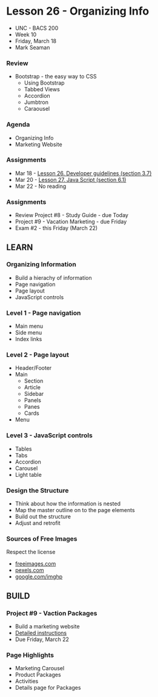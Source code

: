 # Lesson 26 - Organizing Info

* UNC - BACS 200
* Week 10
* Friday, March 18
* Mark Seaman


### Review
* Bootstrap - the easy way to CSS
    * Using Bootstrap
    * Tabbed Views
    * Accordion
    * Jumbtron
    * Caraousel


### Agenda
* Organizing Info
* Marketing Website
    
    
### Assignments
* Mar 18 - [Lesson 26. Developer guidelines (section 3.7)](https://learn.zybooks.com/zybook/UNCOBACS200SeamanSpring2019/chapter/3/section/7)
* Mar 20 - [Lesson 27. Java Script (section 6.1)](https://learn.zybooks.com/zybook/UNCOBACS200SeamanSpring2019/chapter/6/section/1)
* Mar 22 - No reading


### Assignments
* Review Project #8 - Study Guide - due Today
* Project #9 - Vacation Marketing - due Friday
* Exam #2 - this Friday (March 22)



## LEARN

### Organizing Information
* Build a hierachy of information
* Page navigation
* Page layout
* JavaScript controls


### Level 1 - Page navigation
* Main menu
* Side menu
* Index links


### Level 2 -  Page layout
* Header/Footer
* Main
    * Section
    * Article
    * Sidebar
    * Panels
    * Panes
    * Cards
* Menu


### Level 3 -  JavaScript controls
* Tables
* Tabs
* Accordion
* Carousel
* Light table


### Design the Structure
* Think about how the information is nested
* Map the master outline on to the page elements
* Build out the structure
* Adjust and retrofit


### Sources of Free Images

Respect the license

* [freeimages.com](http://freeimages.com)
* [pexels.com](http://pexels.com)
* [google.com/imghp](http://google.com/imghp)



## BUILD

### Project #9 - Vaction Packages
* Build a marketing website
* [Detailed instructions](/unc/bacs200/projects/09)
* Due Friday, March 22


### Page Highlights
* Marketing Carousel
* Product Packages
* Activities
* Details page for Packages


